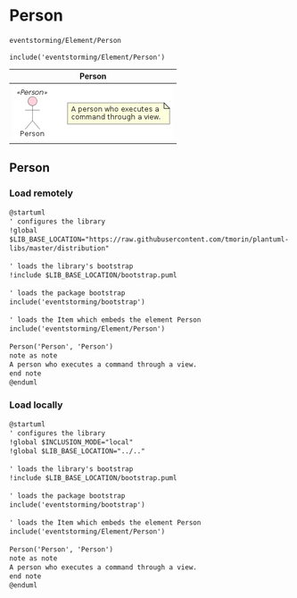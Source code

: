 # Person


```text
eventstorming/Element/Person
```

```text
include('eventstorming/Element/Person')
```



| Person |
| :---: |
| ![illustration for Person](../../eventstorming/Element/Person.Local.png) |




## Person

### Load remotely
```plantuml
@startuml
' configures the library
!global $LIB_BASE_LOCATION="https://raw.githubusercontent.com/tmorin/plantuml-libs/master/distribution"

' loads the library's bootstrap
!include $LIB_BASE_LOCATION/bootstrap.puml

' loads the package bootstrap
include('eventstorming/bootstrap')

' loads the Item which embeds the element Person
include('eventstorming/Element/Person')

Person('Person', 'Person')
note as note
A person who executes a command through a view.
end note
@enduml
```

### Load locally
```plantuml
@startuml
' configures the library
!global $INCLUSION_MODE="local"
!global $LIB_BASE_LOCATION="../.."

' loads the library's bootstrap
!include $LIB_BASE_LOCATION/bootstrap.puml

' loads the package bootstrap
include('eventstorming/bootstrap')

' loads the Item which embeds the element Person
include('eventstorming/Element/Person')

Person('Person', 'Person')
note as note
A person who executes a command through a view.
end note
@enduml
```

